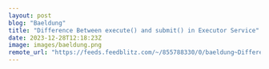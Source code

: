 ```yaml
---
layout: post
blog: "Baeldung"
title: "Difference Between execute() and submit() in Executor Service"
date: 2023-12-28T12:18:23Z
image: images/baeldung.png
remote_url: "https://feeds.feedblitz.com/~/855788330/0/baeldung~Difference-Between-execute-and-submit-in-Executor-Service"
---
```

